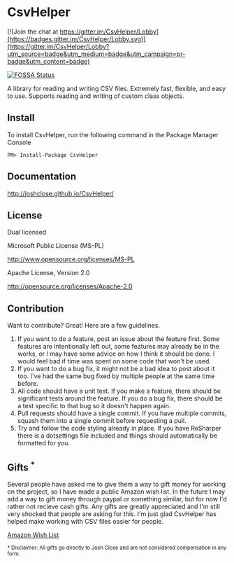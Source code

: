 # CsvHelper

[![Join the chat at https://gitter.im/CsvHelper/Lobby](https://badges.gitter.im/CsvHelper/Lobby.svg)](https://gitter.im/CsvHelper/Lobby?utm_source=badge&utm_medium=badge&utm_campaign=pr-badge&utm_content=badge)

[![FOSSA Status](https://app.fossa.io/api/projects/git%2Bgithub.com%2FJoshClose%2FCsvHelper.svg?type=shield)](https://app.fossa.io/projects/git%2Bgithub.com%2FJoshClose%2FCsvHelper?ref=badge_shield)

A library for reading and writing CSV files. Extremely fast, flexible, and easy to use. Supports reading and writing of custom class objects.

## Install

To install CsvHelper, run the following command in the Package Manager Console

    PM> Install-Package CsvHelper

## Documentation

http://joshclose.github.io/CsvHelper/

## License

Dual licensed

Microsoft Public License (MS-PL)

http://www.opensource.org/licenses/MS-PL

Apache License, Version 2.0

http://opensource.org/licenses/Apache-2.0

## Contribution

Want to contribute? Great! Here are a few guidelines.

1. If you want to do a feature, post an issue about the feature first. Some features are intentionally left out, some features may already be in the works, or I may have some advice on how I think it should be done. I would feel bad if time was spent on some code that won't be used.
2. If you want to do a bug fix, it might not be a bad idea to post about it too. I've had the same bug fixed by multiple people at the same time before.
3. All code should have a unit test. If you make a feature, there should be significant tests around the feature. If you do a bug fix, there should be a test specific to that bug so it doesn't happen again.
4. Pull requests should have a single commit. If you have multiple commits, squash them into a single commit before requesting a pull.
5. Try and follow the code styling already in place. If you have ReSharper there is a dotsettings file included and things should automatically be formatted for you.

## Gifts <sup>*</sup>

Several people have asked me to give them a way to gift money for working on the project, so I have made a public Amazon wish list.
In the future I may add a way to gift money through paypal or something similar, but for now I'd rather not recieve cash gifts.
Any gifts are greatly appreciated and I'm still very shocked that people are asking for this. I'm just glad CsvHelper has helped
make working with CSV files easier for people. 

[Amazon Wish List](https://amzn.com/w/36WDXJGN8KQO6)

<sub>* Disclaimer: All gifts go directly to Josh Close and are not considered compensation in any form.</sub>
